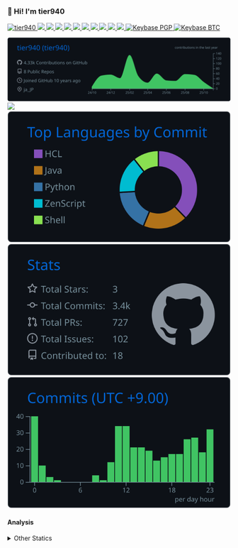 ### 👋 Hi! I'm tier940

<p align="left"> 
  <a href="https://github.com/tier940/tier940/">
    <img src="https://komarev.com/ghpvc/?username=tier940" alt="tier940" />
  </a>
  <a href="http://twitter.com/tier940">
    <img height="20" src="https://img.shields.io/twitter/follow/tier940?label=Twitter&logo=twitter&style=flat" />
  </a>
  <a href="https://github.com/tier940">
    <img height="20" src="https://img.shields.io/github/followers/tier940?label=follow&logo=github&style=flat" />
  </a>
  <a href="https://www.reddit.com/user/tier940">
    <img height="20" src="https://img.shields.io/reddit/user-karma/combined/tier940?label=Reddit&logo=reddit&style=flat" />
  </a>
  <a href="https://stackoverflow.com/users/17317833/tier940">
    <img height="20" src="https://img.shields.io/stackexchange/stackoverflow/r/17317833?label=StackOverflow&logo=stack-overflow&style=flat" />
  </a>
  <a href="https://zenn.dev/tier940">
    <img height="20" src="https://zenn.badge.nikaera.com/s/tier940/likes" />
  </a>
  <a href="https://zenn.dev/tier940">
    <img height="20" src="https://zenn.badge.nikaera.com/s/tier940/followers" />
  </a>
  <a href="https://zenn.dev/tier940">
    <img height="20" src="https://zenn.badge.nikaera.com/s/tier940/articles" />
  </a>
  <a href="http://qiita.com/tier940">
    <img height="20" src="https://qiita-badge.apiapi.app/s/tier940/posts.svg" />
  </a>
  <a href="http://qiita.com/tier940">
    <img height="20" src="https://qiita-badge.apiapi.app/s/tier940/contributions.svg" />
  </a>
  <a href="https://github.com/tier940/tier940/">
    <img height="20" src="https://github.com/tier940/tier940/actions/workflows/main.yml/badge.svg" />
  </a>
  <a href="https://keybase.io/tier940">
    <img alt="Keybase PGP" src="https://img.shields.io/keybase/pgp/tier940">
  </a>
  <a href="https://keybase.io/tier940">
    <img alt="Keybase BTC" src="https://img.shields.io/keybase/btc/tier940">
  </a>
</p>

[![](https://raw.githubusercontent.com/tier940/tier940/main/profile-summary-card-output/github_dark/0-profile-details.svg)](https://github.com/vn7n24fzkq/github-profile-summary-cards)
[![](https://raw.githubusercontent.com/tier940/tier940/main/profile-summary-card-output/github_dark/1-repos-per-language.svg)](https://github.com/vn7n24fzkq/github-profile-summary-cards) [![](https://raw.githubusercontent.com/tier940/tier940/main/profile-summary-card-output/github_dark/2-most-commit-language.svg)](https://github.com/vn7n24fzkq/github-profile-summary-cards)
[![](https://raw.githubusercontent.com/tier940/tier940/main/profile-summary-card-output/github_dark/3-stats.svg)](https://github.com/vn7n24fzkq/github-profile-summary-cards) [![](https://raw.githubusercontent.com/tier940/tier940/main/profile-summary-card-output/github_dark/4-productive-time.svg)](https://github.com/vn7n24fzkq/github-profile-summary-cards)


#### Analysis
<!-- <img height="150" src="https://github.com/tier940/tier940/blob/master/images/stat.svg" alt="Alternative Text"/> -->

<details>
  <summary>Other Statics</summary>
  <!--START_SECTION:waka-->
![Code Time](http://img.shields.io/badge/Code%20Time-5%2C991%20hrs%2025%20mins-blue)

**🐱 My GitHub Data** 

> 📦 77.7 kB Used in GitHub's Storage 
 > 
> 💼 Opted to Hire
 > 
> 📜 14 Public Repositories 
 > 
> 🔑 8 Private Repositories 
 > 
**I'm an Early 🐤** 

```text
🌞 Morning                2562 commits        ████░░░░░░░░░░░░░░░░░░░░░   16.88 % 
🌆 Daytime                5505 commits        █████████░░░░░░░░░░░░░░░░   36.26 % 
🌃 Evening                5518 commits        █████████░░░░░░░░░░░░░░░░   36.35 % 
🌙 Night                  1596 commits        ███░░░░░░░░░░░░░░░░░░░░░░   10.51 % 
```
📅 **I'm Most Productive on Saturday** 

```text
Monday                   1655 commits        ███░░░░░░░░░░░░░░░░░░░░░░   10.90 % 
Tuesday                  2326 commits        ████░░░░░░░░░░░░░░░░░░░░░   15.32 % 
Wednesday                1774 commits        ███░░░░░░░░░░░░░░░░░░░░░░   11.69 % 
Thursday                 1544 commits        ███░░░░░░░░░░░░░░░░░░░░░░   10.17 % 
Friday                   2219 commits        ████░░░░░░░░░░░░░░░░░░░░░   14.62 % 
Saturday                 2975 commits        █████░░░░░░░░░░░░░░░░░░░░   19.60 % 
Sunday                   2688 commits        ████░░░░░░░░░░░░░░░░░░░░░   17.71 % 
```


📊 **This Week I Spent My Time On** 

```text
🕑︎ Time Zone: Asia/Tokyo

💬 Programming Languages: 
Other                    31 hrs 17 mins      █████████████████████████   99.34 % 
Text                     8 mins              ░░░░░░░░░░░░░░░░░░░░░░░░░   00.43 % 
Markdown                 4 mins              ░░░░░░░░░░░░░░░░░░░░░░░░░   00.23 % 

🔥 Editors: 
Chrome                   31 hrs 29 mins      █████████████████████████   99.99 % 
VS Code                  0 secs              ░░░░░░░░░░░░░░░░░░░░░░░░░   00.01 % 

💻 Operating System: 
Windows                  31 hrs 15 mins      █████████████████████████   99.22 % 
Linux                    14 mins             ░░░░░░░░░░░░░░░░░░░░░░░░░   00.78 % 
```

**I Mostly Code in Java** 

```text
Java                     11 repos            ██████████░░░░░░░░░░░░░░░   40.74 % 
Shell                    3 repos             ███░░░░░░░░░░░░░░░░░░░░░░   11.11 % 
HCL                      3 repos             ███░░░░░░░░░░░░░░░░░░░░░░   11.11 % 
JavaScript               1 repo              █░░░░░░░░░░░░░░░░░░░░░░░░   03.70 % 
Python                   1 repo              █░░░░░░░░░░░░░░░░░░░░░░░░   03.70 % 
```



**Timeline**

![Lines of Code chart](https://raw.githubusercontent.com/tier940/tier940/main/assets/bar_graph.png)


 Last Updated on 10/07/2025 01:08:00 UTC
<!--END_SECTION:waka-->
</details>
